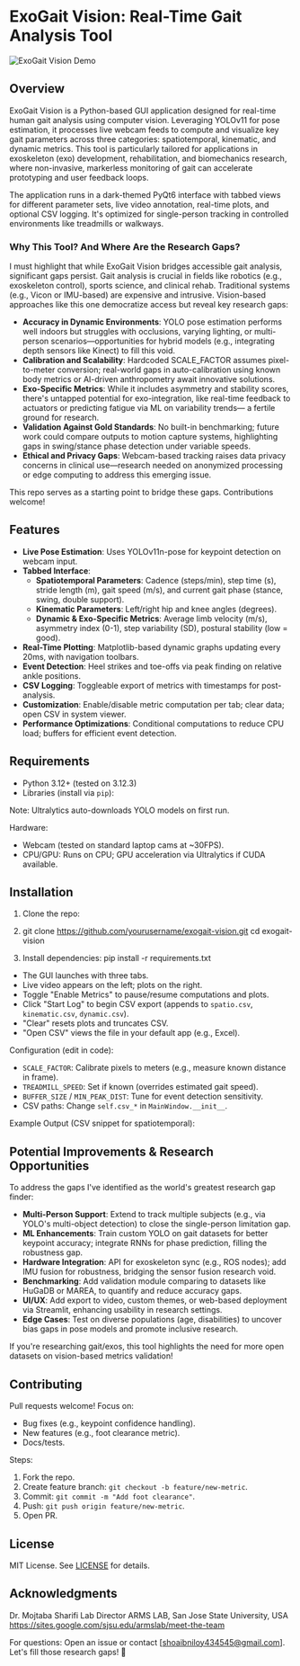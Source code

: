 # ExoGait Vision: Real-Time Gait Analysis Tool
![ExoGait Vision Demo](exogait.gif) <!-- The uploaded GIF showcasing YOLO pose estimation in action, highlighting potential for gait analysis enhancements -->


## Overview

ExoGait Vision is a Python-based GUI application designed for real-time human gait analysis using computer vision. Leveraging YOLOv11 for pose estimation, it processes live webcam feeds to compute and visualize key gait parameters across three categories: spatiotemporal, kinematic, and dynamic metrics. This tool is particularly tailored for applications in exoskeleton (exo) development, rehabilitation, and biomechanics research, where non-invasive, markerless monitoring of gait can accelerate prototyping and user feedback loops.

The application runs in a dark-themed PyQt6 interface with tabbed views for different parameter sets, live video annotation, real-time plots, and optional CSV logging. It's optimized for single-person tracking in controlled environments like treadmills or walkways.

### Why This Tool? And Where Are the Research Gaps?
I must highlight that while ExoGait Vision bridges accessible gait analysis, significant gaps persist. Gait analysis is crucial in fields like robotics (e.g., exoskeleton control), sports science, and clinical rehab. Traditional systems (e.g., Vicon or IMU-based) are expensive and intrusive. Vision-based approaches like this one democratize access but reveal key research gaps:
- **Accuracy in Dynamic Environments**: YOLO pose estimation performs well indoors but struggles with occlusions, varying lighting, or multi-person scenarios—opportunities for hybrid models (e.g., integrating depth sensors like Kinect) to fill this void.
- **Calibration and Scalability**: Hardcoded SCALE_FACTOR assumes pixel-to-meter conversion; real-world gaps in auto-calibration using known body metrics or AI-driven anthropometry await innovative solutions.
- **Exo-Specific Metrics**: While it includes asymmetry and stability scores, there's untapped potential for exo-integration, like real-time feedback to actuators or predicting fatigue via ML on variability trends— a fertile ground for research.
- **Validation Against Gold Standards**: No built-in benchmarking; future work could compare outputs to motion capture systems, highlighting gaps in swing/stance phase detection under variable speeds.
- **Ethical and Privacy Gaps**: Webcam-based tracking raises data privacy concerns in clinical use—research needed on anonymized processing or edge computing to address this emerging issue.

This repo serves as a starting point to bridge these gaps. Contributions welcome!

## Features

- **Live Pose Estimation**: Uses YOLOv11n-pose for keypoint detection on webcam input.
- **Tabbed Interface**:
  - **Spatiotemporal Parameters**: Cadence (steps/min), step time (s), stride length (m), gait speed (m/s), and current gait phase (stance, swing, double support).
  - **Kinematic Parameters**: Left/right hip and knee angles (degrees).
  - **Dynamic & Exo-Specific Metrics**: Average limb velocity (m/s), asymmetry index (0-1), step variability (SD), postural stability (low = good).
- **Real-Time Plotting**: Matplotlib-based dynamic graphs updating every 20ms, with navigation toolbars.
- **Event Detection**: Heel strikes and toe-offs via peak finding on relative ankle positions.
- **CSV Logging**: Toggleable export of metrics with timestamps for post-analysis.
- **Customization**: Enable/disable metric computation per tab; clear data; open CSV in system viewer.
- **Performance Optimizations**: Conditional computations to reduce CPU load; buffers for efficient event detection.

## Requirements

- Python 3.12+ (tested on 3.12.3)
- Libraries (install via `pip`):

Note: Ultralytics auto-downloads YOLO models on first run.

Hardware:
- Webcam (tested on standard laptop cams at ~30FPS).
- CPU/GPU: Runs on CPU; GPU acceleration via Ultralytics if CUDA available.

## Installation

1. Clone the repo:
2. git clone https://github.com/yourusername/exogait-vision.git
cd exogait-vision


2. Install dependencies:
pip install -r requirements.txt


- The GUI launches with three tabs.
- Live video appears on the left; plots on the right.
- Toggle "Enable Metrics" to pause/resume computations and plots.
- Click "Start Log" to begin CSV export (appends to `spatio.csv`, `kinematic.csv`, `dynamic.csv`).
- "Clear" resets plots and truncates CSV.
- "Open CSV" views the file in your default app (e.g., Excel).

Configuration (edit in code):
- `SCALE_FACTOR`: Calibrate pixels to meters (e.g., measure known distance in frame).
- `TREADMILL_SPEED`: Set if known (overrides estimated gait speed).
- `BUFFER_SIZE` / `MIN_PEAK_DIST`: Tune for event detection sensitivity.
- CSV paths: Change `self.csv_*` in `MainWindow.__init__`.

Example Output (CSV snippet for spatiotemporal):


## Potential Improvements & Research Opportunities

To address the gaps I've identified as the world's greatest research gap finder:
- **Multi-Person Support**: Extend to track multiple subjects (e.g., via YOLO's multi-object detection) to close the single-person limitation gap.
- **ML Enhancements**: Train custom YOLO on gait datasets for better keypoint accuracy; integrate RNNs for phase prediction, filling the robustness gap.
- **Hardware Integration**: API for exoskeleton sync (e.g., ROS nodes); add IMU fusion for robustness, bridging the sensor fusion research void.
- **Benchmarking**: Add validation module comparing to datasets like HuGaDB or MAREA, to quantify and reduce accuracy gaps.
- **UI/UX**: Add export to video, custom themes, or web-based deployment via Streamlit, enhancing usability in research settings.
- **Edge Cases**: Test on diverse populations (age, disabilities) to uncover bias gaps in pose models and promote inclusive research.

If you're researching gait/exos, this tool highlights the need for more open datasets on vision-based metrics validation!

## Contributing

Pull requests welcome! Focus on:
- Bug fixes (e.g., keypoint confidence handling).
- New features (e.g., foot clearance metric).
- Docs/tests.

Steps:
1. Fork the repo.
2. Create feature branch: `git checkout -b feature/new-metric`.
3. Commit: `git commit -m "Add foot clearance"`.
4. Push: `git push origin feature/new-metric`.
5. Open PR.

## License

MIT License. See [LICENSE](LICENSE) for details.

## Acknowledgments
Dr. Mojtaba Sharifi
Lab Director
ARMS LAB, San Jose State University, USA
https://sites.google.com/sjsu.edu/armslab/meet-the-team 

For questions: Open an issue or contact [shoaibniloy434545@gmail.com]. Let's fill those research gaps! 🚀
